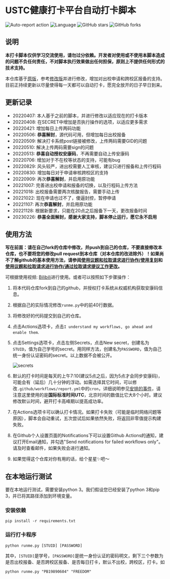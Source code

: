 # USTC健康打卡平台自动打卡脚本

![Auto-report action](https://github.com/cyzkrau/AutoDailyReport-For-USTC/workflows/Auto-report%20action/badge.svg?branch=master)
![Language](https://img.shields.io/badge/language-Python3-yellow.svg)
![GitHub stars](https://img.shields.io/github/stars/cyzkrau/AutoDailyReport-For-USTC)
![GitHub forks](https://img.shields.io/github/forks/cyzkrau/AutoDailyReport-For-USTC)

## 说明

**本打卡脚本仅供学习交流使用，请勿过分依赖。开发者对使用或不使用本脚本造成的问题不负任何责任，不对脚本执行效果做出任何担保，原则上不提供任何形式的技术支持。**

本仓库基于[原版](https://github.com/xbb1973/USTC-ncov-AutoReport)，参考[修改版](https://github.com/Kobe972/USTC-ncov-AutoReport)并进行修改，增加对出校申请和跨校区报备的支持。目前正持续更新以尽量使得每一天都可以自动打卡，愿完全放开的日子早日到来。

## 更新记录

- 20220407: 本人基于之前的脚本，并进行修改以适应现在的打卡版本
- 20220408: 在SECRET中增加是否执行操作的选项，以适应更多需求
- 20220421: 增加每日上传两码功能
- 20220506: **恭喜解封**，源代码可用，但增加每日出校报备
- 20220509: 解决打卡系统post链接被修改，上传两码需要GID的问题
- 20220510: 解决上传两码需要sign的问题
- 20220513: **恭喜自动授权安康码**，不再需要自动上传安康码
- 20220706: 增加对于不在校等状态的支持，可能有bug
- 20220829: 风头较严，进出校需要人工审核，建议只进行报备和上传行程码
- 20220830: 增加每日对于申请审核跨校区的支持
- 20220909: 再次**恭喜解封**，并启用原功能
- 20221007: 完善进出校申请和报备的切换，以及行程码上传方法
- 20221018: 出校报备需要两次核酸报告，需要手动上传
- 20221022: 现在申请也过不了，傻逼封控，暂停申请
- 20221107: 再次**恭喜解封**，并启用原功能
- 20221128: 根据新要求，只能在20点之后报备下一天，更改报备时间
- 20230226: **恭喜全面解封，感谢大家支持，脚本停止运行，愿它永不启用**

## 使用方法

**写在前面：请在自己fork的仓库中修改，并push到自己的仓库，不要直接修改本仓库，也不要将您的修改pull request到本仓库（对本仓库的改进除外）！如果尚不了解github的基本使用方法，请参阅[使用议题和拉取请求进行协作/使用复刻](https://docs.github.com/cn/github/collaborating-with-issues-and-pull-requests/working-with-forks)和[使用议题和拉取请求进行协作/通过拉取请求提议工作更改](https://docs.github.com/cn/github/collaborating-with-issues-and-pull-requests/proposing-changes-to-your-work-with-pull-requests)。**

可根据使用视频: [Bilibili](https://www.bilibili.com/video/BV15V4y1V7p1/)进行使用。或者可以按照如下步骤操作：

1. 将本代码仓库fork到自己的github，并授权打卡系统从权威机构获取安康码信息。

2. 根据自己的实际情况修改`runme.py`中的前40行数据。

3. 将修改好的代码提交到自己的仓库。

4. 点击Actions选项卡，点击`I understand my workflows, go ahead and enable them`.

5. 点击Settings选项卡，点击左侧Secrets，点击New secret，创建名为`STUID`，值为自己学号的secret。用同样方法，创建名为`PASSWORD`，值为自己统一身份认证密码的secret。以上数据不会被公开。

   ![secrets](imgs/image-20200826215037042.png)

6. 默认的打卡时间是每天的上午7:10(建议5点之后，因为5点才会同步安康码)，可能会有（延后）几十分钟的浮动。如需选择其它时间，可以修改`.github/workflows/report.yml`中的`cron`，详细说明参见[安排的事件](https://docs.github.com/cn/actions/reference/events-that-trigger-workflows#scheduled-events)，请注意这里使用的是**国际标准时间UTC**，北京时间的数值比它大8个小时。建议修改默认时间，避开打卡高峰期以提高成功率。

7. 在Actions选项卡可以确认打卡情况。如果打卡失败（可能是临时网络问题等原因），脚本会自动重试，五次尝试后如果依然失败，将返回非零值提示构建失败。

8. 在Github个人设置页面的Notifications下可以设置Github Actions的通知，建议打开Email通知，并勾选"Send notifications for failed workflows only"。请及时查看邮件，如果失败会进行通知。

9. 如果觉得这个仓库对你有用的话，给个星星✨吧～

## 在本地运行测试

要在本地运行测试，需要安装python 3。我们假设您已经安装了python 3和pip 3，并已将其路径添加到环境变量。

### 安装依赖

```shell
pip install -r requirements.txt
```

### 运行打卡程序

```shell
python runme.py [STUID] [PASSWORD]
```
其中，`[STUID]`是学号，`[PASSWORD]`是统一身份认证的密码明文，剩下三个参数为是否出校报备、是否跨校区报备、是否每日打卡，默认不出校，跨校区，打卡。如
```shell
python runme.py "PB19890604" "FREEDOM"
```
